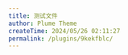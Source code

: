 ```yaml
---
title: 测试文件
author: Plume Theme
createTime: 2024/05/26 02:11:27
permalink: /plugins/9kekfblc/
---
```

